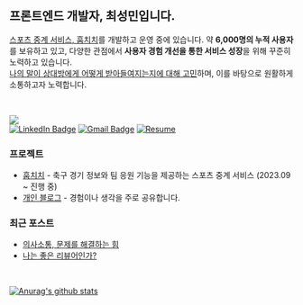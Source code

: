 ## 프론트엔드 개발자, 최성민입니다.

[스포츠 중계 서비스, 훕치치](https://hufscheer.com)를 개발하고 운영 중에 있습니다. 약 **6,000명의 누적 사용자**를 보유하고 있고, 다양한 관점에서 **사용자 경험 개선을 통한 서비스 성장**을 위해 꾸준히 노력하고 있습니다.<br />
[나의 말이 상대방에게 어떻게 받아들여지는지에 대해 고민](https://soynoah.me/posts/code-review)하며, 이를 바탕으로 원활하게 소통하고자 노력합니다.

<br/>

<a href="https://hits.seeyoufarm.com"><img src="https://hits.seeyoufarm.com/api/count/incr/badge.svg?url=https%3A%2F%2Fgithub.com%2Fseongminn&count_bg=%23FFAF37&title_bg=%23555555&icon=&icon_color=%23E7E7E7&title=hits&edge_flat=false"/></a>
<br />
[![LinkedIn Badge](https://img.shields.io/badge/LinkedIn-3776AB?style=flat&logo=linkedin&logoColor=white)](https://www.linkedin.com/in/%EB%AF%BC%EC%9E%AC-%EC%A0%84-b07774216)
[![Gmail Badge](https://img.shields.io/badge/Gmail-EA4335?style=flat&logo=gmail&logoColor=white)](mailto://berry9901@gmail.com)
[![Resume](https://img.shields.io/badge/Resume-202B3D?style=flat&logo=readme&logoColor=white)](https://drive.google.com/file/d/14oj4fWVnsPEPbkMXIzcvkOpSqV8ssoaH/view?usp=sharing)

### 프로젝트

- [훕치치](https://hufscheer.com) - 축구 경기 정보와 팀 응원 기능을 제공하는 스포츠 중계 서비스 (2023.09 ~ 진행 중)<br/>
- [개인 블로그](https://soynoah.me) - 경험이나 생각을 주로 공유합니다.

### 최근 포스트

<!-- BLOG-POST-LIST:START -->
- [의사소통, 문제를 해결하는 힘](https://soynoah.me/posts/key-solving-problem)
- [나는 좋은 리뷰어인가?](https://soynoah.me/posts/code-review)
<!-- BLOG-POST-LIST:END -->

<br />


[![Anurag's github stats](https://github-readme-stats.vercel.app/api?username=seongminn)](https://github.com/anuraghazra/github-readme-stats)

<!--
**seongminn/seongminn** is a ✨ _special_ ✨ repository because its `README.md` (this file) appears on your GitHub profile.

Here are some ideas to get you started:

- 🔭 I’m currently working on ...
- 🌱 I’m currently learning ...
- 👯 I’m looking to collaborate on ...
- 🤔 I’m looking for help with ...
- 💬 Ask me about ...
- 📫 How to reach me: ...
- 😄 Pronouns: ...
- ⚡ Fun fact: ...
-->
